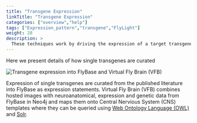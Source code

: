 ```yaml
---
title: "Transgene Expression"
linkTitle: "Transgene Expression"
categories: ["overview","help"]
tags: ["Expression_pattern","transgene","FlyLight"]
weight: 20
description: >
  These techniques work by driving the expression of a target transgenes.
---
```


Here we present details of how single transgenes are curated

<img src="/images/transgene_curation.png" max-width="100%" alt="Transgene expression into FlyBase and Virtual Fly Brain (VFB)" >

Expression of single transgenes are curated from the published literature into FlyBase as expression statements. Virtual Fly Brain (VFB) combines hosted images with neuroanatomical, expression and genetic data from FlyBase in Neo4j and maps them onto Central Nervious System (CNS) templates where they can be queried using [Web Ontology Language (OWL)](https://www.w3.org/OWL/) and [Solr](https://solr.apache.org/).

